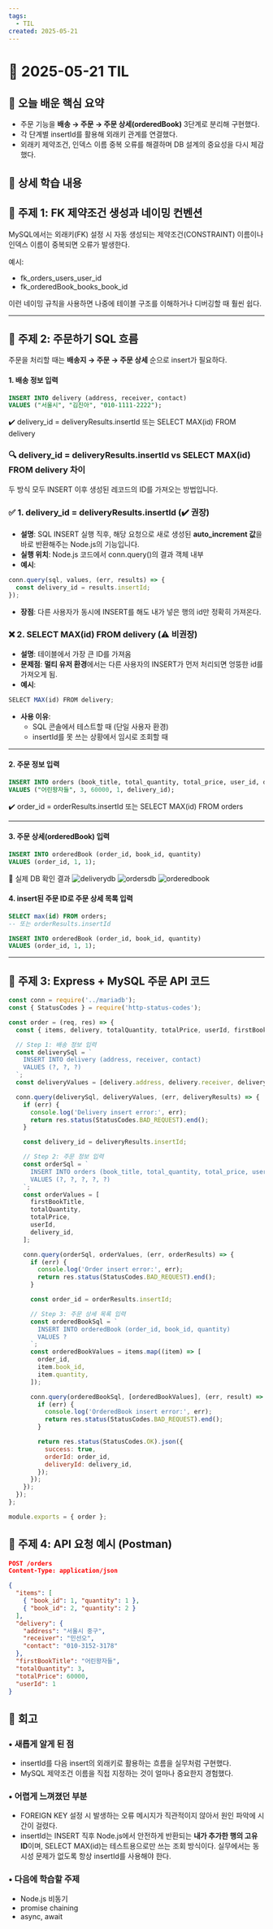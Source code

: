 ```yaml
---
tags:
  - TIL
created: 2025-05-21
---
```


# 📘 2025-05-21 TIL

## 📌 오늘 배운 핵심 요약
- 주문 기능을 **배송 → 주문 → 주문 상세(orderedBook)** 3단계로 분리해 구현했다.
- 각 단계별 insertId를 활용해 외래키 관계를 연결했다.
- 외래키 제약조건, 인덱스 이름 중복 오류를 해결하며 DB 설계의 중요성을 다시 체감했다.


## 🧠 상세 학습 내용

## 📍 주제 1: FK 제약조건 생성과 네이밍 컨벤션

MySQL에서는 외래키(FK) 설정 시 자동 생성되는 제약조건(CONSTRAINT) 이름이나 인덱스 이름이 중복되면 오류가 발생한다.

예시:
- fk_orders_users_user_id
- fk_orderedBook_books_book_id

이런 네이밍 규칙을 사용하면 나중에 테이블 구조를 이해하거나 디버깅할 때 훨씬 쉽다.

---

## 📍 주제 2: 주문하기 SQL 흐름
주문을 처리할 때는 **배송지 → 주문 → 주문 상세** 순으로 insert가 필요하다.
#### 1. 배송 정보 입력
```sql
INSERT INTO delivery (address, receiver, contact)
VALUES ("서울시", "김진아", "010-1111-2222");
```
✔️ delivery_id = deliveryResults.insertId 또는 SELECT MAX(id) FROM delivery

### **🔍** delivery_id = deliveryResults.insertId vs SELECT MAX(id) FROM delivery 차이
두 방식 모두 INSERT 이후 생성된 레코드의 ID를 가져오는 방법입니다.

### ✅ 1. delivery_id = deliveryResults.insertId (✔️ 권장)
- **설명**: SQL INSERT 실행 직후, 해당 요청으로 새로 생성된 **auto_increment 값**을 바로 반환해주는 Node.js의 기능입니다.
- **실행 위치**: Node.js 코드에서 conn.query()의 결과 객체 내부
- **예시**:
```js
conn.query(sql, values, (err, results) => {
  const delivery_id = results.insertId;
});
```
- **장점**: 다른 사용자가 동시에 INSERT를 해도 내가 넣은 행의 id만 정확히 가져온다.


### ❌ 2. SELECT MAX(id) FROM delivery (⚠️ 비권장)
- **설명**: 테이블에서 가장 큰 ID를 가져옴
- **문제점**: **멀티 유저 환경**에서는 다른 사용자의 INSERT가 먼저 처리되면 엉뚱한 id를 가져오게 됨.
- **예시**:
```js
SELECT MAX(id) FROM delivery;
```

- **사용 이유**:
    - SQL 콘솔에서 테스트할 때 (단일 사용자 환경)
    - insertId를 못 쓰는 상황에서 임시로 조회할 때


--- 

#### 2. 주문 정보 입력
```sql
INSERT INTO orders (book_title, total_quantity, total_price, user_id, delivery_id)
VALUES ("어린왕자들", 3, 60000, 1, delivery_id);
```
✔️ order_id = orderResults.insertId 또는 SELECT MAX(id) FROM orders


--- 

#### 3. 주문 상세(orderedBook) 입력
```sql
INSERT INTO orderedBook (order_id, book_id, quantity)
VALUES (order_id, 1, 1);
```

📸 실제 DB 확인 결과
![deliverydb](https://seonohblog.netlify.app/assets/deliverydb.png)
![ordersdb](https://seonohblog.netlify.app/assets/ordersdb.png)
![orderedbook](https://seonohblog.netlify.app/assets/orderedbook.png)

#### 4. insert된 주문 ID로 주문 상세 목록 입력
```sql
SELECT max(id) FROM orders;
-- 또는 orderResults.insertId

INSERT INTO orderedBook (order_id, book_id, quantity)
VALUES (order_id, 1, 1);
```


----


## 📍 주제 3: Express + MySQL 주문 API 코드
```js
const conn = require('../mariadb');
const { StatusCodes } = require('http-status-codes');

const order = (req, res) => {
  const { items, delivery, totalQuantity, totalPrice, userId, firstBookTitle } = req.body;

  // Step 1: 배송 정보 입력
  const deliverySql = `
    INSERT INTO delivery (address, receiver, contact)
    VALUES (?, ?, ?)
  `;
  const deliveryValues = [delivery.address, delivery.receiver, delivery.contact];

  conn.query(deliverySql, deliveryValues, (err, deliveryResults) => {
    if (err) {
      console.log('Delivery insert error:', err);
      return res.status(StatusCodes.BAD_REQUEST).end();
    }

    const delivery_id = deliveryResults.insertId;

    // Step 2: 주문 정보 입력
    const orderSql = `
      INSERT INTO orders (book_title, total_quantity, total_price, user_id, delivery_id)
      VALUES (?, ?, ?, ?, ?)
    `;
    const orderValues = [
      firstBookTitle,
      totalQuantity,
      totalPrice,
      userId,
      delivery_id,
    ];

    conn.query(orderSql, orderValues, (err, orderResults) => {
      if (err) {
        console.log('Order insert error:', err);
        return res.status(StatusCodes.BAD_REQUEST).end();
      }

      const order_id = orderResults.insertId;

      // Step 3: 주문 상세 목록 입력
      const orderedBookSql = `
        INSERT INTO orderedBook (order_id, book_id, quantity)
        VALUES ?
      `;
      const orderedBookValues = items.map((item) => [
        order_id,
        item.book_id,
        item.quantity,
      ]);

      conn.query(orderedBookSql, [orderedBookValues], (err, result) => {
        if (err) {
          console.log('OrderedBook insert error:', err);
          return res.status(StatusCodes.BAD_REQUEST).end();
        }

        return res.status(StatusCodes.OK).json({
          success: true,
          orderId: order_id,
          deliveryId: delivery_id,
        });
      });
    });
  });
};

module.exports = { order };
```


## 📍 주제 4: API 요청 예시 (Postman)
```json
POST /orders
Content-Type: application/json

{
  "items": [
    { "book_id": 1, "quantity": 1 },
    { "book_id": 2, "quantity": 2 }
  ],
  "delivery": {
    "address": "서울시 중구",
    "receiver": "민선오",
    "contact": "010-3152-3178"
  },
  "firstBookTitle": "어린왕자들",
  "totalQuantity": 3,
  "totalPrice": 60000,
  "userId": 1
}
```



## **💭 회고**

### • 새롭게 알게 된 점
- insertId를 다음 insert의 외래키로 활용하는 흐름을 실무처럼 구현했다.
- MySQL 제약조건 이름을 직접 지정하는 것이 얼마나 중요한지 경험했다.

### • 어렵게 느껴졌던 부분
- FOREIGN KEY 설정 시 발생하는 오류 메시지가 직관적이지 않아서 원인 파악에 시간이 걸렸다.
- insertId는 INSERT 직후 Node.js에서 안전하게 반환되는 **내가 추가한 행의 고유 ID**이며, SELECT MAX(id)는 테스트용으로만 쓰는 조회 방식이다. 실무에서는 동시성 문제가 없도록 항상 insertId를 사용해야 한다.

### • 다음에 학습할 주제
- Node.js 비동기
- promise chaining
- async, await

